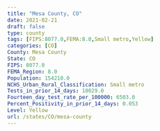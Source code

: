 ```yaml
---
title: "Mesa County, CO"
date: 2021-02-21
draft: false
type: county
tags: [FIPS:8077.0,FEMA:8.0,Small metro,Yellow]
categories: [CO]
County: Mesa County
State: CO
FIPS: 8077.0
FEMA_Region: 8.0
Population: 154210.0
NCHS_Urban_Rural_Classification: Small metro
Tests_in_prior_14_days: 10029.0
Fourteen_day_test_rate_per_100000: 6503.0
Percent_Positivity_in_prior_14_days: 0.053
Level: Yellow
url: /states/CO/mesa-county
---
```



